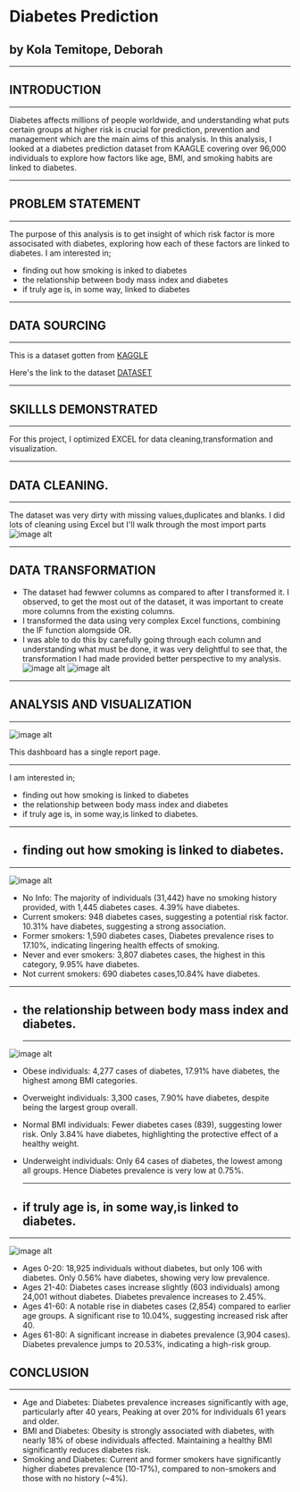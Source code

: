 
# Diabetes Prediction
## by Kola Temitope, Deborah
___
## INTRODUCTION
___
Diabetes affects millions of people worldwide, and understanding what puts certain groups at higher risk is crucial for prediction, prevention and management which are the main aims of this analysis. 
In this analysis, I looked at a diabetes prediction dataset from KAAGLE covering over 96,000 individuals to explore how factors like age, BMI, and smoking habits are linked to diabetes.  
___

## PROBLEM STATEMENT
___

The purpose of this analysis is to get insight of which risk factor is more associsated with diabetes, exploring how each of these factors are linked to diabetes. I am interested in;
* finding out how smoking is inked to diabetes
* the relationship between body mass index and diabetes
* if truly age is, in some way, linked to diabetes
___
## DATA SOURCING
___
This is a dataset gotten from [KAGGLE](https://www.kaggle.com/)

Here's the link to the dataset [DATASET](https://www.kaggle.com/code/tumpanjawat/diabetes-eda-random-forest-hp/input)
___
## SKILLLS DEMONSTRATED
___
For this project, I optimized EXCEL for data cleaning,transformation and visualization.
___
## DATA CLEANING.
___
The dataset was very dirty with missing values,duplicates and blanks. I did lots of cleaning using Excel but I'll walk through the most import parts  
![image alt](https://github.com/Temitope-Kola/Diabetes-Analysis/blob/main/IMAGES/DIRT_%20DATA.png?raw=true)
___

## DATA TRANSFORMATION

* The dataset had fewwer columns as compared to after I transformed it. I observed, to get the most out of the dataset, it was important to create more columns from the existing columns.
* I transformed the data using very complex Excel functions, combining the IF function alomgside OR.
* I was able to do this by carefully going through each column and understanding what must be done, it was very delightful to see that, the transformation I had made provided better perspective to my analysis.
![image alt](https://github.com/Temitope-Kola/Diabetes-Analysis/blob/main/IMAGES/CLEANED_DATA.png?raw=true)
![image alt](https://github.com/Temitope-Kola/Diabetes-Analysis/blob/main/IMAGES/FORMULAR_SS.png?raw=true)
___

## ANALYSIS AND VISUALIZATION
___  
![image alt](https://raw.githubusercontent.com/Temitope-Kola/Diabetes-Analysis/efbccfe2a3538e490f05885bab4f709aa94fd961/IMAGES/UPDATE%20DASHBOARD.png)  

This dashboard has a single report page.
___
I am interested in;
* finding out how smoking is linked to diabetes
* the relationship between body mass index and diabetes
* if truly age is, in some way,is linked to diabetes.

___

* ## finding out how smoking is linked to diabetes.
___  
![image alt](https://raw.githubusercontent.com/Temitope-Kola/Diabetes-Analysis/efbccfe2a3538e490f05885bab4f709aa94fd961/IMAGES/UPDATE%20DASHBOARD.png)  

* No Info: The majority of individuals (31,442) have no smoking history provided, with 1,445 diabetes cases. 4.39% have diabetes.
* Current smokers: 948 diabetes cases, suggesting a potential risk factor. 10.31% have diabetes, suggesting a strong association.
* Former smokers: 1,590 diabetes cases, Diabetes prevalence rises to 17.10%, indicating lingering health effects of smoking.
* Never and ever smokers: 3,807 diabetes cases, the highest in this category, 9.95% have diabetes.
* Not current smokers: 690 diabetes cases,10.84% have diabetes.

___
* ## the relationship between body mass index and diabetes.
  ___
 ![image alt](https://github.com/Temitope-Kola/Diabetes-Analysis/blob/main/IMAGES/BMI_SS.png?raw=true)
 
 * Obese individuals: 4,277 cases of diabetes, 17.91% have diabetes, the highest among BMI categories.
* Overweight individuals: 3,300 cases, 7.90% have diabetes, despite being the largest group overall.
* Normal BMI individuals: Fewer diabetes cases (839), suggesting lower risk. Only 3.84% have diabetes, highlighting the protective effect of a healthy weight.
* Underweight individuals: Only 64 cases of diabetes, the lowest among all groups. Hence Diabetes prevalence is very low at 0.75%.
  ___
  
* ## if truly age is, in some way,is linked to diabetes.
___  
![image alt](https://github.com/Temitope-Kola/Diabetes-Analysis/blob/main/IMAGES/AGE_SS.png)

* Ages 0-20: 18,925 individuals without diabetes, but only 106 with diabetes. Only 0.56% have diabetes, showing very low prevalence.
* Ages 21-40: Diabetes cases increase slightly (603 individuals) among 24,001 without diabetes. Diabetes prevalence increases to 2.45%.
* Ages 41-60: A notable rise in diabetes cases (2,854) compared to earlier age groups. A significant rise to 10.04%, suggesting increased risk after 40.
* Ages 61-80: A significant increase in diabetes prevalence (3,904 cases). Diabetes prevalence jumps to 20.53%, indicating a high-risk group.





## CONCLUSION
___
*	Age and Diabetes:
	Diabetes prevalence increases significantly with age, particularly after 40 years, Peaking at over 20% for individuals 61 years and older.
*	BMI and Diabetes:
Obesity is strongly associated with diabetes, with nearly 18% of obese individuals affected. Maintaining a healthy BMI significantly reduces diabetes risk.
 *	Smoking and Diabetes:
Current and former smokers have significantly higher diabetes prevalence (10-17%), compared to non-smokers and those with no history (~4%).


